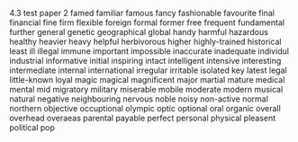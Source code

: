 4.3 test paper 2
famed
familiar
famous
fancy
fashionable
favourite
final
financial
fine
firm
flexible
foreign
formal
former
free
frequent
fundamental
further
general
genetic
geographical
global
handy
harmful
hazardous
healthy
heavier
heavy
helpful
herbivorous
higher
highly-trained
historical
least
ill
illegal
immune
important
impossible
inaccurate
inadequate
individul
industrial
informative
initial
inspiring
intact
intelligent
intensive
interesting
intermediate
internal
international
irregular
irritable
isolated
key
latest
legal
little-known
loyal
magic
magical
magnificent
major
martial
mature
medical
mental
mid
migratory
military
miserable
mobile
moderate
modern
musical
natural
negative
neighbouring
nervous
noble
noisy
non-active
normal
northern
objective
occuptional
olympic
optic
optional
oral
organic
overall
overhead
overaeas
parental
payable
perfect
personal
physical
pleasent
political
pop



